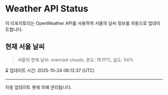 
# Weather API Status

이 리포지토리는 OpenWeather API를 사용하여 서울의 날씨 정보를 자동으로 업데이트합니다.

## 현재 서울 날씨
> 서울의 현재 날씨: overcast clouds, 온도: 19.11°C, 습도: 54%

⏳ 업데이트 시간: 2025-10-24 08:12:37 (UTC)

---
자동 업데이트 봇에 의해 관리됩니다.
